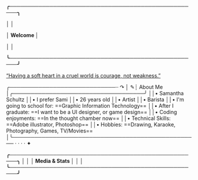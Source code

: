 **╭────────────────────────────────────────────────────╮**

**│                                                     │**

**│                       Welcome                       │**

**│                                                     │**

**╰────────────────────────────────────────────────────╯**

[“Having a soft heart in a cruel world is courage, not weakness.”]([url](https://www.goodreads.com/quotes/8867739-having-a-soft-heart-in-a-cruel-world-is-courage))

╭─────────────────────────────┈ ↷
│ ✎┊          About Me
│╭────────────────────────────────────╯
││•          Samantha Schultz
││•          I prefer Sami
││•          26 years old
││•          Artist
││•          Barista
││•          I'm going to school for: ==Graphic Information Technology==
││•          After I graduate: ==I want to be a UI designer, or game design==
││•          Coding enjoyments: ==In the thought chamber now==
││•          Technical Skills: ==Adobe illustrator, Photoshop==
││•          Hobbies: ==Drawing, Karaoke, Photography, Games, TV/Movies==
│╰─────────────────────────────────────────────────── · · · · ✦

**╭────────────────────────────────────────────────────╮**
**│                                                     │**
**│                    Media & Stats                    │**
**│                                                     │**
**╰────────────────────────────────────────────────────╯**

